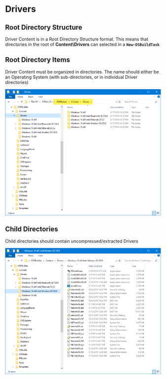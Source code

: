 # Drivers

## Root Directory Structure

Driver Content is in a Root Directory Structure format.  This means that directories in the root of **Content\Drivers** can selected in a **`New-OSBuildTask`**

## Root Directory Items

Driver Content must be organized in directories.  The name should either be an Operating System \(with sub-directories, or in individual Driver directories\)

![](../../../../../.gitbook/assets/image%20%2899%29.png)

## Child Directories

Child directories should contain uncompressed/extracted Drivers

![](../../../../../.gitbook/assets/image%20%2819%29.png)

